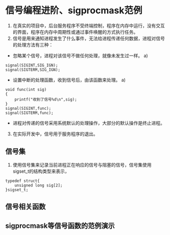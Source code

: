 # 信号编程进阶、sigprocmask范例
1. 在真实的项目中，后台服务程序不受终端控制，程序在内存中运行，没有交互的界面，程序在内存中周期性或通过事件唤醒的方式执行任务。
2. 信号是用来通知进程发生了什么事件，无法给进程传递任何数据，进程对信号的处理方法有三种：
* 忽略某个信号，进程对该信号不做任何处理，就像未发生过一样。
a) 
```
signal(SIGINT,SIG_IGN);
signal(SIGTERM,SIG_IGN);
```

* 设置中断的处理函数，收到信号后，由该函数来处理。
a) 
```
void func(int sig)
{
    printf("收到了信号%d\n",sig);
}
signal(SIGINT,func);
signal(SIGTERM,func);

```
* 进程对传递的信号采用系统默认的处理操作，大部分的默认操作是终止进程。  
3. 在实际开发中，信号用于服务程序的退出。



## 信号集
1. 使用信号集来记录当前进程正在响应的信号与阻塞的信号，信号集使用sigset_t的结构类型来表示，
```
typedef struct{
    unsigned long sig[2];
}sigset_t;
```
## 信号相关函数
## sigprocmask等信号函数的范例演示
